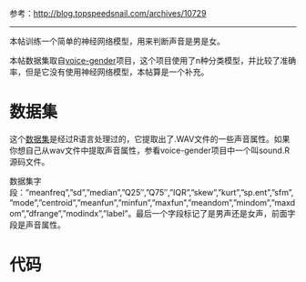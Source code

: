 参考：http://blog.topspeedsnail.com/archives/10729


----------
本帖训练一个简单的神经网络模型，用来判断声音是男是女。

本帖数据集取自[voice-gender](https://github.com/primaryobjects/voice-gender)项目，这个项目使用了n种分类模型，并比较了准确率，但是它没有使用神经网络模型，本帖算是一个补充。

# 数据集
这个[数据集](http://blog.topspeedsnail.com/wp-content/uploads/2016/12/voice.csv)是经过R语言处理过的，它提取出了.WAV文件的一些声音属性。如果你想自己从wav文件中提取声音属性，参看voice-gender项目中一个叫sound.R源码文件。

数据集字段：”meanfreq”,”sd”,”median”,”Q25″,”Q75″,”IQR”,”skew”,”kurt”,”sp.ent”,”sfm”,”mode”,”centroid”,”meanfun”,”minfun”,”maxfun”,”meandom”,”mindom”,”maxdom”,”dfrange”,”modindx”,”label”。最后一个字段标记了是男声还是女声，前面字段是声音属性。

# 代码

